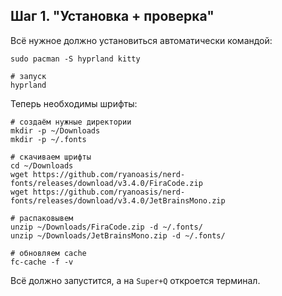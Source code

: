 
## __Шаг 1. "Установка + проверка"__
Всё нужное должно установиться автоматически командой:
```
sudo pacman -S hyprland kitty

# запуск
hyprland
```

Теперь необходимы шрифты:
```
# создаём нужные директории
mkdir -p ~/Downloads
mkdir -p ~/.fonts

# скачиваем шрифты
cd ~/Downloads
wget https://github.com/ryanoasis/nerd-fonts/releases/download/v3.4.0/FiraCode.zip
wget https://github.com/ryanoasis/nerd-fonts/releases/download/v3.4.0/JetBrainsMono.zip

# распаковывем
unzip ~/Downloads/FiraCode.zip -d ~/.fonts/
unzip ~/Downloads/JetBrainsMono.zip -d ~/.fonts/

# обновляем cache
fc-cache -f -v
```

Всё должно запустится, а на `Super+Q` откроется терминал.